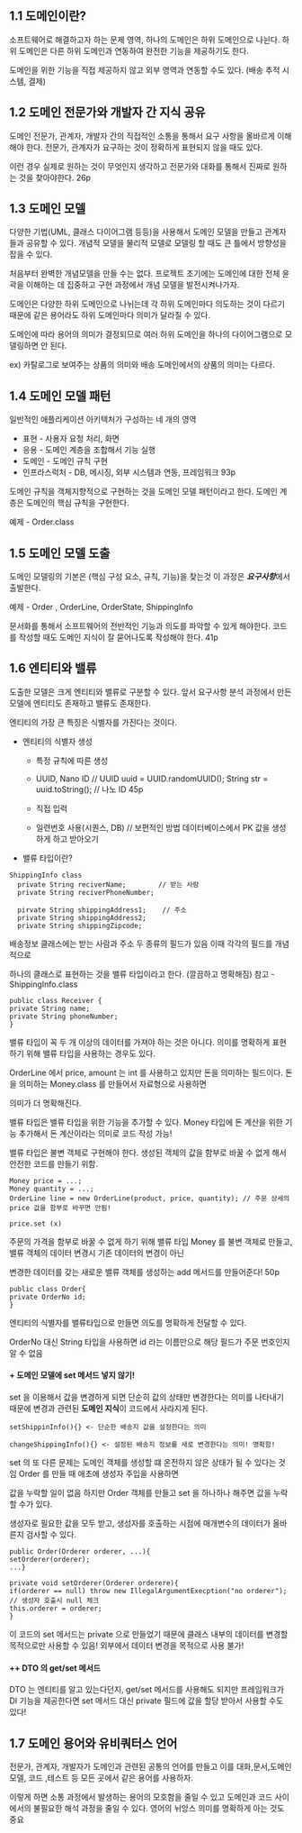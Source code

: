 ## 1.1 도메인이란?

소프트웨어로 해결하고자 하는 문제 영역, 하나의 도메인은 하위 도메인으로 나뉜다. 하위 도메인은 다른 하위 도메인과 연동하여 완전한 기능을 제공하기도 한다.

도메인을 위한 기능을 직접 제공하지 않고 외부 영역과 연동할 수도 있다. (배송 추적 시스템, 결제)

## 1.2 도메인 전문가와 개발자 간 지식 공유

도메인 전문가, 관계자, 개발자 간의 직접적인 소통을 통해서 요구 사항을 올바르게 이해해야 한다. 전문가, 관계자가 요구하는 것이 정확하게 표현되지 않을 때도 있다.

이런 경우 실제로 원하는 것이 무엇인지 생각하고 전문가와 대화를 통해서 진짜로 원하는 것을 찾아야한다. 26p

## 1.3 도메인 모델

다양한 기법(UML, 클래스 다이어그램 등등)을 사용해서 도메인 모델을 만들고 관계자들과 공유할 수 있다. 개념적 모델을 물리적 모델로 모델링 할 때도 큰 틀에서 방향성을 잡을 수 있다.

처음부터 완벽한 개념모델을 만들 수는 없다. 프로젝트 초기에는 도메인에 대한 전체 윤곽을 이해하는 데 집중하고 구현 과정에서 개념 모델을 발전시켜나가자.

도메인은 다양한 하위 도메인으로 나뉘는데 각 하위 도메인마다 의도하는 것이 다르기 때문에 같은 용어라도 하위 도메인마다 의미가 달라질 수 있다.

도메인에 따라 용어의 의미가 결정되므로 여러 하위 도메인을 하나의 다이어그램으로 모델링하면 안 된다. 

ex) 카탈로그로 보여주는 상품의 의미와 배송 도메인에서의 상품의 의미는 다르다.

## 1.4 도메인 모델 패턴

일반적인 애플리케이션 아키텍처가 구성하는 네 개의 영역 

* 표현 - 사용자 요청 처리, 화면 
* 응용 - 도메인 계층을 조합해서 기능 실행
* 도메인 - 도메인 규칙 구현
* 인프라스럭처 - DB, 메시징, 외부 시스템과 연동, 프레임워크 93p

도메인 규칙을 객체지향적으로 구현하는 것을 도메인 모델 패턴이라고 한다. 도메인 계층은 도메인의 핵심 규칙을 구현한다.

예제 - Order.class

## 1.5 도메인 모델 도출

도메인 모델링의 기본은 (핵심 구성 요소, 규칙, 기능)을 찾는것 이 과정은 ***요구사항***에서 출발한다. 

예제 - Order , OrderLine, OrderState, ShippingInfo

문서화를 통해서 소프트웨어의 전반적인 기능과 의도를 파악할 수 있게 해야한다. 코드를 작성할 때도 도메인 지식이 잘 묻어나도록 작성해야 한다. 41p

## 1.6 엔티티와 밸류

도출한 모델은 크게 엔티티와 밸류로 구분할 수 있다. 앞서 요구사항 분석 과정에서 만든 모델에 엔티티도 존재하고 밸류도 존재한다.

엔티티의 가장 큰 특징은 식별자를 가진다는 것이다. 

* 엔티티의 식별자 생성
    
    * 특정 규칙에 따른 생성
    
    * UUID, Nano ID // UUID uuid = UUID.randomUUID(); String str = uuid.toString(); // 나노 ID 45p
   
    * 직접 입력
  
    * 일련번호 사용(시퀀스, DB)  // 보편적인 방법 데이터베이스에서 PK 값을 생성하게 하고 받아오기 
    
    
* 밸류 타입이란?
```
ShippingInfo class
  private String reciverName;        // 받는 사람
  private String reciverPhoneNumber;
  
  pirvate String shippingAddress1;    // 주소 
  private String shippingAddress2;
  private String shippingZipcode;
```

배송정보 클래스에는 받는 사람과 주소 두 종류의 필드가 있음 이때 각각의 필드를 개념적으로 

하나의 클래스로 표현하는 것을 밸류 타입이라고 한다. (깔끔하고 명확해짐) 참고 - ShippingInfo.class 

```
public class Receiver {
private String name;
private String phoneNumber;
}
```

밸류 타입이 꼭 두 개 이상의 데이터를 가져야 하는 것은 아니다. 의미를 명확하게 표현하기 위해 밸류 타입을 사용하는 경우도 있다.

OrderLine 에서 price, amount 는 int 를 사용하고 있지만 돈을 의미하는 필드이다. 돈을 의미하는 Money.class 를 만들어서 자료형으로 사용하면

의미가 더 명확해진다.

밸류 타입은 밸류 타입을 위한 기능을 추가할 수 있다. Money 타입에 돈 계산을 위한 기능 추가해서 돈 계산이라는 의미로 코드 작성 가능!

밸류 타입은 불변 객체로 구현해야 한다. 생성된 객체의 값을 함부로 바꿀 수 없게 해서 안전한 코드를 만들기 위함.

```
Money price = ...;
Money quantity = ...;
OrderLine line = new OrderLine(product, price, quantity); // 주문 상세의 price 값을 함부로 바꾸면 안됨!

price.set (x)

```
주문의 가격을 함부로 바꿀 수 없게 하기 위해 밸류 타입 Money 를 불변 객체로 만들고, 밸류 객체의 데이터 변경시 기존 데이터의 변경이 아닌

변경한 데이터를 갖는 새로운 밸류 객체를 생성하는 add 메서드를 만들어준다! 50p


```
public class Order{
private OrderNo id;
}

```
엔티티의 식별자를 밸류타입으로 만들면 의도를 명확하게 전달할 수 있다.

OrderNo 대신 String 타입을 사용하면 id 라는 이름만으로 해당 필드가 주문 번호인지 알 수 없음 

#### + 도메인 모델에 set 메서드 넣지 않기!

set 을 이용해서 값을 변경하게 되면 단순히 값의 상태만 변경한다는 의미를 나타내기 때문에 변경과 관련된 **도메인 지식**이 코드에서 사라지게 된다.

```
setShippinInfo(){} <- 단순한 배송지 값을 설정한다는 의미

changeShippingInfo(){} <- 설정된 배송지 정보를 새로 변경한다는 의미! 명확함!
```

set 의 또 다른 문제는 도메인 객체를 생성할 떄 온전하지 않은 상태가 될 수 있다는 것임 Order 를 만들 때 애초에 생성자 주입을 사용하면

값을 누락할 일이 없음 하지만 Order 객체를 만들고 set 을 하나하나 해주면 값을 누락할 수가 있다. 

생성자로 필요한 값을 모두 받고,  생성자를 호출하는 시점에 매개변수의 데이터가 올바른지 검사할 수 있다.

```
public Order(Orderer orderer, ...){
setOrderer(orderer);
...}

private void setOrderer(Orderer orderere){
if(orderer == null) throw new IllegalArgumentExecption("no orderer"); // 생성자 호출시 null 체크 
this.orderer = orderer;
}
```
이 코드의 set 메서드는 private 으로 만들었기 때문에 클래스 내부의 데이터를 변경할 목적으로만 사용할 수 있음! 외부에서 데이터 변경을 목적으로 사용 불가!


#### ++ DTO 의 get/set 메서드

DTO 는 엔티티를 알고 있는다던지, get/set 메서드를 사용해도 되지만 프레임워크가 DI 기능을 제공한다면 set 메서드 대신 private 필드에 값을 할당 받아서 사용할 수도 있다!


## 1.7 도메인 용어와 유비쿼터스 언어

전문가, 관계자, 개발자가 도메인과 관련된 공통의 언어를 만들고 이를 대화,문서,도메인 모델, 코드 ,테스트 등 모든 곳에서 같은 용어를 사용하자.

이렇게 하면 소통 과정에서 발생하는 용어의 모호함을 줄일 수 있고 도메인과 코드 사이에서의 불필요한 해석 과정을 줄일 수 있다. 영어의 뉘앙스 의미를 명확하게 아는 것도 중요
